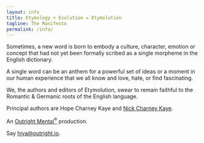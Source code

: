 ```yaml
---
layout: info
title: Etymology + Evolution = Etymolution
tagline: The Manifesto
permalink: /info/
---
```


Sometimes, a new word is born to embody a culture, character, emotion or concept that had not yet been formally scribed as a single morpheme in the English dictionary.

A single word can be an anthem for a powerful set of ideas or a moment in our human experience that we all know and love, hate, or find fascinating.

We, the authors and editors of Etymolution, swear to remain faithful to the Romantic & Germanic roots of the English language.

<p>Principal authors are Hope Charney Kaye and <a href="https://w.charney.io/" target="_blank">Nick Charney Kaye</a>.</p>

<p>An <a href="https://w.outright.io/" target="_blank">Outright Mental<sup>&reg;</sup></a> production.

<p>Say <a href="mailto:hiya@outright.io">hiya@outright.io</a>.</p>
